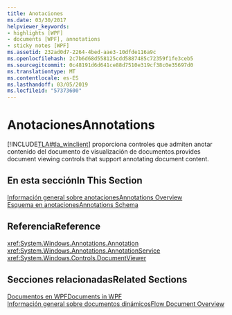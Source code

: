 ```yaml
---
title: Anotaciones
ms.date: 03/30/2017
helpviewer_keywords:
- highlights [WPF]
- documents [WPF], annotations
- sticky notes [WPF]
ms.assetid: 232ad0d7-2264-4bed-aae3-10dfde116a9c
ms.openlocfilehash: 2c7b6d68d558125cdd5887485c72359f1fe3ceb5
ms.sourcegitcommit: 0c48191d6d641ce88d7510e319cf38c0e35697d0
ms.translationtype: MT
ms.contentlocale: es-ES
ms.lasthandoff: 03/05/2019
ms.locfileid: "57373600"
---
```

# <a name="annotations"></a><span data-ttu-id="1d9b3-102">Anotaciones</span><span class="sxs-lookup"><span data-stu-id="1d9b3-102">Annotations</span></span>
[!INCLUDE[TLA#tla_winclient](../../../../includes/tlasharptla-winclient-md.md)] <span data-ttu-id="1d9b3-103">proporciona controles que admiten anotar contenido del documento de visualización de documentos.</span><span class="sxs-lookup"><span data-stu-id="1d9b3-103">provides document viewing controls that support annotating document content.</span></span>  
  
## <a name="in-this-section"></a><span data-ttu-id="1d9b3-104">En esta sección</span><span class="sxs-lookup"><span data-stu-id="1d9b3-104">In This Section</span></span>  
 [<span data-ttu-id="1d9b3-105">Información general sobre anotaciones</span><span class="sxs-lookup"><span data-stu-id="1d9b3-105">Annotations Overview</span></span>](annotations-overview.md)  
  [<span data-ttu-id="1d9b3-106">Esquema en anotaciones</span><span class="sxs-lookup"><span data-stu-id="1d9b3-106">Annotations Schema</span></span>](annotations-schema.md)  
  
## <a name="reference"></a><span data-ttu-id="1d9b3-107">Referencia</span><span class="sxs-lookup"><span data-stu-id="1d9b3-107">Reference</span></span>  
 <xref:System.Windows.Annotations.Annotation>  
  <xref:System.Windows.Annotations.AnnotationService>  
  <xref:System.Windows.Controls.DocumentViewer>  
  
## <a name="related-sections"></a><span data-ttu-id="1d9b3-108">Secciones relacionadas</span><span class="sxs-lookup"><span data-stu-id="1d9b3-108">Related Sections</span></span>  
 [<span data-ttu-id="1d9b3-109">Documentos en WPF</span><span class="sxs-lookup"><span data-stu-id="1d9b3-109">Documents in WPF</span></span>](documents-in-wpf.md)  
  [<span data-ttu-id="1d9b3-110">Información general sobre documentos dinámicos</span><span class="sxs-lookup"><span data-stu-id="1d9b3-110">Flow Document Overview</span></span>](flow-document-overview.md)
